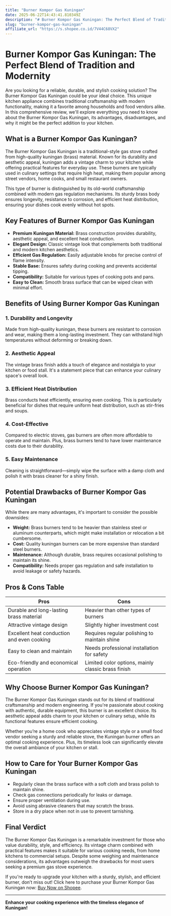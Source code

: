 ```yaml
---
title: "Burner Kompor Gas Kuningan"
date: 2025-06-22T14:43:41.810349Z
description: "# Burner Kompor Gas Kuningan: The Perfect Blend of Tradition and Modernity..."
slug: "burner-kompor-gas-kuningan"
affiliate_url: "https://s.shopee.co.id/7V44C68VX2"
---
```

# Burner Kompor Gas Kuningan: The Perfect Blend of Tradition and Modernity

Are you looking for a reliable, durable, and stylish cooking solution? The Burner Kompor Gas Kuningan could be your ideal choice. This unique kitchen appliance combines traditional craftsmanship with modern functionality, making it a favorite among households and food vendors alike. In this comprehensive review, we'll explore everything you need to know about the Burner Kompor Gas Kuningan, its advantages, disadvantages, and why it might be the perfect addition to your kitchen.

## What is a Burner Kompor Gas Kuningan?

The Burner Kompor Gas Kuningan is a traditional-style gas stove crafted from high-quality kuningan (brass) material. Known for its durability and aesthetic appeal, kuningan adds a vintage charm to your kitchen while offering practical features for everyday use. These burners are typically used in culinary settings that require high heat, making them popular among street vendors, home cooks, and small restaurant owners.

This type of burner is distinguished by its old-world craftsmanship combined with modern gas regulation mechanisms. Its sturdy brass body ensures longevity, resistance to corrosion, and efficient heat distribution, ensuring your dishes cook evenly without hot spots.

## Key Features of Burner Kompor Gas Kuningan

- **Premium Kuningan Material:** Brass construction provides durability, aesthetic appeal, and excellent heat conduction.
- **Elegant Design:** Classic vintage look that complements both traditional and modern kitchen aesthetics.
- **Efficient Gas Regulation:** Easily adjustable knobs for precise control of flame intensity.
- **Stable Base:** Ensures safety during cooking and prevents accidental tipping.
- **Compatibility:** Suitable for various types of cooking pots and pans.
- **Easy to Clean:** Smooth brass surface that can be wiped clean with minimal effort.

## Benefits of Using Burner Kompor Gas Kuningan

### 1. Durability and Longevity

Made from high-quality kuningan, these burners are resistant to corrosion and wear, making them a long-lasting investment. They can withstand high temperatures without deforming or breaking down.

### 2. Aesthetic Appeal

The vintage brass finish adds a touch of elegance and nostalgia to your kitchen or food stall. It's a statement piece that can enhance your culinary space's overall look.

### 3. Efficient Heat Distribution

Brass conducts heat efficiently, ensuring even cooking. This is particularly beneficial for dishes that require uniform heat distribution, such as stir-fries and soups.

### 4. Cost-Effective

Compared to electric stoves, gas burners are often more affordable to operate and maintain. Plus, brass burners tend to have lower maintenance costs due to their durability.

### 5. Easy Maintenance

Cleaning is straightforward—simply wipe the surface with a damp cloth and polish it with brass cleaner for a shiny finish.

## Potential Drawbacks of Burner Kompor Gas Kuningan

While there are many advantages, it's important to consider the possible downsides:

- **Weight:** Brass burners tend to be heavier than stainless steel or aluminum counterparts, which might make installation or relocation a bit cumbersome.
- **Cost:** Quality kuningan burners can be more expensive than standard steel burners.
- **Maintenance:** Although durable, brass requires occasional polishing to maintain its shine.
- **Compatibility:** Needs proper gas regulation and safe installation to avoid leakage or safety hazards.

## Pros & Cons Table

| Pros | Cons |
| --- | --- |
| Durable and long-lasting brass material | Heavier than other types of burners |
| Attractive vintage design | Slightly higher investment cost |
| Excellent heat conduction and even cooking | Requires regular polishing to maintain shine |
| Easy to clean and maintain | Needs professional installation for safety |
| Eco-friendly and economical operation | Limited color options, mainly classic brass finish |

## Why Choose Burner Kompor Gas Kuningan?

The Burner Kompor Gas Kuningan stands out for its blend of traditional craftsmanship and modern engineering. If you're passionate about cooking with authentic, durable equipment, this burner is an excellent choice. Its aesthetic appeal adds charm to your kitchen or culinary setup, while its functional features ensure efficient cooking.

Whether you’re a home cook who appreciates vintage style or a small food vendor seeking a sturdy and reliable stove, the Kuningan burner offers an optimal cooking experience. Plus, its timeless look can significantly elevate the overall ambiance of your kitchen or stall.

## How to Care for Your Burner Kompor Gas Kuningan

- Regularly clean the brass surface with a soft cloth and brass polish to maintain shine.
- Check gas connections periodically for leaks or damage.
- Ensure proper ventilation during use.
- Avoid using abrasive cleaners that may scratch the brass.
- Store in a dry place when not in use to prevent tarnishing.

## Final Verdict

The Burner Kompor Gas Kuningan is a remarkable investment for those who value durability, style, and efficiency. Its vintage charm combined with practical features makes it suitable for various cooking needs, from home kitchens to commercial setups. Despite some weighing and maintenance considerations, its advantages outweigh the drawbacks for most users seeking a premium gas stove experience.

If you're ready to upgrade your kitchen with a sturdy, stylish, and efficient burner, don’t miss out! Click here to purchase your Burner Kompor Gas Kuningan now: [Buy Now on Shopee](https://s.shopee.co.id/7V44C68VX2).

---

**Enhance your cooking experience with the timeless elegance of Kuningan!**